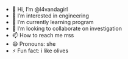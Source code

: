- 👋 Hi, I’m @l4vandagirl
- 👀 I’m interested in engineering
- 🌱 I’m currently learning program
- 💞️ I’m looking to collaborate on investigation
- 📫 How to reach me rrss
- 😄 Pronouns: she
- ⚡ Fun fact: i like olives

<!---
l4vandagirl/l4vandagirl is a ✨ special ✨ repository because its `README.md` (this file) appears on your GitHub profile.
You can click the Preview link to take a look at your changes.
--->
